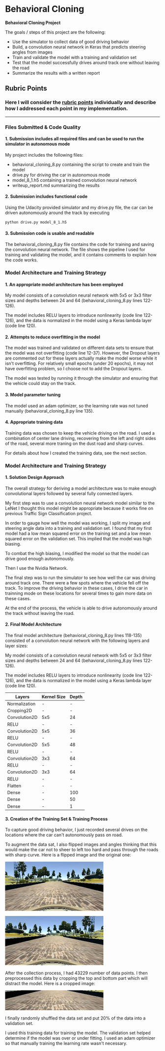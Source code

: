 # **Behavioral Cloning**

**Behavioral Cloning Project**

The goals / steps of this project are the following:
* Use the simulator to collect data of good driving behavior
* Build, a convolution neural network in Keras that predicts steering angles from images
* Train and validate the model with a training and validation set
* Test that the model successfully drives around track one without leaving the road
* Summarize the results with a written report


[//]: # "Image References"

[image1]: cropped_image.jpg "Cropped Image"
[image2]: origin_image.jpg "Original Image"
[image3]: flipped_image.jpg "Flipped Image"

## Rubric Points
### Here I will consider the [rubric points](https://review.udacity.com/#!/rubrics/432/view) individually and describe how I addressed each point in my implementation.

---
### Files Submitted & Code Quality

#### 1. Submission includes all required files and can be used to run the simulator in autonomous mode

My project includes the following files:
* behavioral_cloning_8.py containing the script to create and train the model
* drive.py for driving the car in autonomous mode
* model_8_1.h5 containing a trained convolution neural network
* writeup_report.md summarizing the results

#### 2. Submission includes functional code
Using the Udacity provided simulator and my drive.py file, the car can be driven autonomously around the track by executing
```sh
python drive.py model_8_1.h5
```

#### 3. Submission code is usable and readable

The behavioral_cloning_8.py file contains the code for training and saving the convolution neural network. The file shows the pipeline I used for training and validating the model, and it contains comments to explain how the code works.

### Model Architecture and Training Strategy

#### 1. An appropriate model architecture has been employed

My model consists of a convolution neural network with 5x5 or 3x3 filter sizes and depths between 24 and 64 (behavioral_cloning_8.py lines 122-126).

The model includes RELU layers to introduce nonlinearity (code line 122-126), and the data is normalized in the model using a Keras lambda layer (code line 120).

#### 2. Attempts to reduce overfitting in the model

The model was trained and validated on different data sets to ensure that the model was not overfitting (code line 12-37). However, the Dropout layers are commented out for these layers actually make the model worse while it isn't overfitting. For relatively small epochs (under 20 epochs), it may not have overfitting problem, so I choose not to add the Dropout layers.

 The model was tested by running it through the simulator and ensuring that the vehicle could stay on the track.

#### 3. Model parameter tuning

The model used an adam optimizer, so the learning rate was not tuned manually (behavioral_cloning_8.py line 135).

#### 4. Appropriate training data

Training data was chosen to keep the vehicle driving on the road. I used a combination of center lane driving, recovering from the left and right sides of the road, several more traning on the dust road and sharp curves.

For details about how I created the training data, see the next section.

### Model Architecture and Training Strategy

#### 1. Solution Design Approach

The overall strategy for deriving a model architecture was to make enough convolutional layers followed by several fully connected layers.

My first step was to use a convolution neural network model similar to the LeNet I thought this model might be appropriate because it works fine on previous Traffic Sign Classification project.

In order to gauge how well the model was working, I split my image and steering angle data into a training and validation set. I found that my first model had a low mean squared error on the training set and a low mean squared error on the validation set. This implied that the model was high biasing.

To combat the high biasing, I modified the model so that the model can drive good enough autonomously.

Then I use the Nvidia Network.

The final step was to run the simulator to see how well the car was driving around track one. There were a few spots where the vehicle fell off the track. To improve the driving behavior in these cases, I drive the car in trainning mode on these locations for several times to gain more data on these cases.

At the end of the process, the vehicle is able to drive autonomously around the track without leaving the road.

#### 2. Final Model Architecture

The final model architecture (behavioral_cloning_8.py lines 118-135) consisted of a convolution neural network with the following layers and layer sizes:

My model consists of a convolution neural network with 5x5 or 3x3 filter sizes and depths between 24 and 64 (behavioral_cloning_8.py lines 122-126).

The model includes RELU layers to introduce nonlinearity (code line 122-126), and the data is normalized in the model using a Keras lambda layer (code line 120).

| Layers | Kernel Size | Depth |
| ------- | ------ | ---- |
| Normalization    |   -  | - |
| Cropping2D | - | -  |
| Convolution2D | 5x5 | 24 |
| RELU | - | - |
| Convolution2D | 5x5 | 36 |
| RELU | - | - |
| Convolution2D | 5x5 | 48 |
| RELU | - | - |
| Convolution2D | 3x3 | 64 |
| RELU | - | - |
| Convolution2D | 3x3 | 64 |
| RELU | - | - |
| Flatten | - | - |
| Dense | - | 100 |
| Dense | - | 50 |
| Dense | - | 1 |

#### 3. Creation of the Training Set & Training Process

To capture good driving behavior, I just recorded several drives on the locations where the car can't autonomously pass on road.

To augment the data sat, I also flipped images and angles thinking that this would make the car not to sheer to left too hard and pass through the roads with sharp curve. Here is a flipped image and the original one:

![all text][image3]

![all text][image2]


After the collection process, I had 43229 number of data points. I then preprocessed this data by cropping the top and bottom part which will distract the model. Here is a cropped image:

![all text][image1]

I finally randomly shuffled the data set and put 20% of the data into a validation set.

I used this training data for training the model. The validation set helped determine if the model was over or under fitting. I used an adam optimizer so that manually training the learning rate wasn't necessary.
